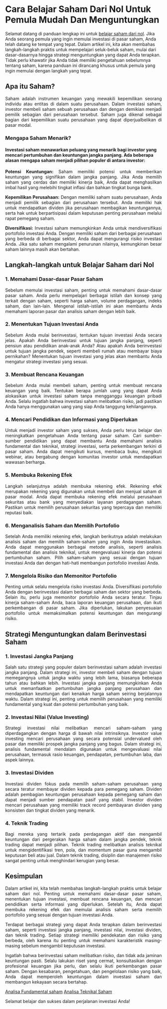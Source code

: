 # Cara Belajar Saham Dari Nol Untuk Pemula Mudah Dan Menguntungkan

Selamat datang di panduan lengkap ini untuk [belajar saham dari nol](https://www.belajarsaham.info/). Jika Anda seorang pemula yang ingin memulai investasi di pasar saham, Anda telah datang ke tempat yang tepat. Dalam artikel ini, kita akan membahas langkah-langkah praktis untuk mempelajari seluk-beluk saham, mulai dari dasar-dasarnya hingga strategi menguntungkan yang dapat Anda terapkan. Tidak perlu khawatir jika Anda tidak memiliki pengetahuan sebelumnya tentang saham, karena panduan ini dirancang khusus untuk pemula yang ingin memulai dengan langkah yang tepat.

<H2>Apa itu Saham?</H2>
<p align="justify">Saham adalah instrumen keuangan yang mewakili kepemilikan seorang individu atau entitas di dalam suatu perusahaan. Dalam investasi saham, investor membeli saham sebuah perusahaan dan dengan demikian menjadi pemilik sebagian dari perusahaan tersebut. Saham juga dikenal sebagai bagian dari kepemilikan suatu perusahaan yang dapat diperjualbelikan di pasar modal.</p>

<H3>Mengapa Saham Menarik?</H3>

<H4>Investasi saham menawarkan peluang yang menarik bagi investor yang mencari pertumbuhan dan keuntungan jangka panjang. Ada beberapa alasan mengapa saham menjadi pilihan populer di antara investor:</H4>

<p align="justify"><b>Potensi Keuntungan:</b> Saham memiliki potensi untuk memberikan keuntungan yang signifikan dalam jangka panjang. Jika Anda memilih saham yang cerdas dan memiliki kinerja baik, Anda dapat menghasilkan imbal hasil yang melebihi tingkat inflasi dan bahkan tingkat bunga bank.

<p align="justify"><b>Kepemilikan Perusahaan:</b> Dengan memiliki saham suatu perusahaan, Anda menjadi pemilik sebagian dari perusahaan tersebut. Anda memiliki hak untuk mendapatkan dividen jika perusahaan membagikan keuntungannya, serta hak untuk berpartisipasi dalam keputusan penting perusahaan melalui rapat pemegang saham.

<p align="justify"><b>Diversifikasi:</b> Investasi saham memungkinkan Anda untuk mendiversifikasi portofolio investasi Anda. Dengan memiliki saham dari berbagai perusahaan yang berbeda di berbagai sektor, Anda dapat mengurangi risiko investasi Anda. Jika satu saham mengalami penurunan nilainya, kemungkinan besar saham lainnya masih akan bertahan.

<H2>Langkah-langkah untuk Belajar Saham dari Nol</H2>

<H3>1. Memahami Dasar-dasar Pasar Saham</H3>
<p align="justify">Sebelum memulai investasi saham, penting untuk memahami dasar-dasar pasar saham. Anda perlu mempelajari berbagai istilah dan konsep yang terkait dengan saham, seperti harga saham, volume perdagangan, indeks saham, dan lain-lain. Mengenal istilah-istilah ini akan membantu Anda memahami laporan pasar dan analisis saham dengan lebih baik.</p>

<H3>2. Menentukan Tujuan Investasi Anda</H3>
<p align="justify">Sebelum Anda mulai berinvestasi, tentukan tujuan investasi Anda secara jelas. Apakah Anda berinvestasi untuk tujuan jangka panjang, seperti pensiun atau pendidikan anak-anak Anda? Atau apakah Anda berinvestasi untuk tujuan jangka pendek, seperti membeli rumah atau membayar biaya pernikahan? Menentukan tujuan investasi yang jelas akan membantu Anda mengatur strategi investasi yang sesuai.</p>

<H3>3. Membuat Rencana Keuangan</H3>
<p align="justify">Sebelum Anda mulai membeli saham, penting untuk membuat rencana keuangan yang baik. Tentukan berapa jumlah uang yang dapat Anda alokasikan untuk investasi saham tanpa mengganggu keuangan pribadi Anda. Selalu ingatlah bahwa investasi saham melibatkan risiko, jadi pastikan Anda hanya menggunakan uang yang siap Anda tanggung kehilangannya.</p>

<H3>4. Mencari Pendidikan dan Informasi yang Diperlukan</H3>
<p align="justify">Untuk menjadi investor saham yang sukses, Anda perlu terus belajar dan meningkatkan pengetahuan Anda tentang pasar saham. Cari sumber-sumber pendidikan yang dapat membantu Anda memahami analisis fundamental dan teknikal, strategi investasi, serta perkembangan terkini di pasar saham. Anda dapat mengikuti kursus, membaca buku, mengikuti webinar, atau bergabung dengan komunitas investor untuk mendapatkan wawasan berharga.</p>

<H3>5. Membuka Rekening Efek</H3>
<p align="justify">Langkah selanjutnya adalah membuka rekening efek. Rekening efek merupakan rekening yang digunakan untuk membeli dan menjual saham di pasar modal. Anda dapat membuka rekening efek melalui perusahaan sekuritas atau bank yang menyediakan layanan perdagangan saham. Pastikan untuk memilih perusahaan sekuritas yang tepercaya dan memiliki reputasi baik.</p>

<H3>6. Menganalisis Saham dan Memilih Portofolio</H3>
<p align="justify">Setelah Anda memiliki rekening efek, langkah berikutnya adalah melakukan analisis saham dan memilih saham-saham yang ingin Anda investasikan. Anda dapat menggunakan berbagai metode analisis, seperti analisis fundamental dan analisis teknikal, untuk mengevaluasi kinerja dan potensi pertumbuhan saham. Pilih saham-saham yang sesuai dengan tujuan investasi Anda dan dengan hati-hati membangun portofolio investasi Anda.</p>

<H3>7. Mengelola Risiko dan Memonitor Portofolio</H3>
<p align="justify">Penting untuk selalu mengelola risiko investasi Anda. Diversifikasi portofolio Anda dengan berinvestasi dalam berbagai saham dan sektor yang berbeda. Selain itu, perlu juga memonitor portofolio Anda secara teratur. Tinjau kinerja saham-saham Anda, baca laporan keuangan perusahaan, dan ikuti perkembangan di pasar saham. Jika diperlukan, lakukan penyesuaian portofolio untuk memaksimalkan potensi keuntungan dan mengurangi risiko.</p>

<H2>Strategi Menguntungkan dalam Berinvestasi Saham</H2>

<H3>1. Investasi Jangka Panjang</H3>
<p align="justify">Salah satu strategi yang populer dalam berinvestasi saham adalah investasi jangka panjang. Dalam strategi ini, investor membeli saham dengan tujuan memegangnya untuk jangka waktu yang lebih lama, biasanya beberapa tahun atau bahkan lebih. Investasi jangka panjang memungkinkan Anda untuk memanfaatkan pertumbuhan jangka panjang perusahaan dan mendapatkan keuntungan dari kenaikan harga saham seiring berjalannya waktu. Dalam strategi ini, penting untuk memilih perusahaan yang memiliki fundamental yang kuat dan potensi pertumbuhan yang baik.</p>

<H3>2. Investasi Nilai (Value Investing)</H3>
<p align="justify">Strategi investasi nilai melibatkan mencari saham-saham yang diperdagangkan dengan harga di bawah nilai intrinsiknya. Investor value investing mencari perusahaan yang secara potensial undervalued oleh pasar dan memiliki prospek jangka panjang yang bagus. Dalam strategi ini, analisis fundamental mendalam digunakan untuk mengevaluasi nilai perusahaan, termasuk rasio keuangan, pendapatan, pertumbuhan laba, dan aspek lainnya.</p>

<H3>3. Investasi Dividen</H3>
<p align="justify">Investasi dividen fokus pada memilih saham-saham perusahaan yang secara teratur membayar dividen kepada para pemegang saham. Dividen adalah pembagian keuntungan perusahaan kepada pemegang saham dan dapat menjadi sumber pendapatan pasif yang stabil. Investor dividen mencari perusahaan yang memiliki track record pembayaran dividen yang konsisten dan tingkat dividen yang menarik.</p>

<H3>4. Teknik Trading</H3>
<p align="justify">Bagi mereka yang tertarik pada perdagangan aktif dan mengambil keuntungan dari pergerakan harga saham dalam jangka pendek, teknik trading dapat menjadi pilihan. Teknik trading melibatkan analisis teknikal untuk mengidentifikasi tren, pola, dan momentum pasar guna mengambil keputusan beli atau jual. Dalam teknik trading, disiplin dan manajemen risiko sangat penting untuk menghindari kerugian yang besar.</p>

<H2>Kesimpulan</H2>

<p align="justify">Dalam artikel ini, kita telah membahas langkah-langkah praktis untuk belajar saham dari nol. Penting untuk memahami dasar-dasar pasar saham, menentukan tujuan investasi, membuat rencana keuangan, dan mencari pendidikan serta informasi yang diperlukan. Setelah itu, Anda dapat membuka rekening efek dan memulai analisis saham serta memilih portofolio yang sesuai dengan tujuan investasi Anda.</p>

<p align="justify">Terdapat berbagai strategi yang dapat Anda terapkan dalam berinvestasi saham, seperti investasi jangka panjang, investasi nilai, investasi dividen, dan teknik trading. Setiap strategi memiliki pendekatan dan risiko yang berbeda, oleh karena itu penting untuk memahami karakteristik masing-masing sebelum mengambil keputusan investasi.</p>

<p align="justify">Ingatlah bahwa berinvestasi saham melibatkan risiko, dan tidak ada jaminan keuntungan pasti. Selalu lakukan riset yang cermat, konsultasikan dengan profesional keuangan jika perlu, dan selalu ikuti perkembangan pasar saham. Dengan kesabaran, pengetahuan, dan pengelolaan risiko yang baik, Anda dapat memperoleh keuntungan dalam investasi saham dan membangun kekayaan secara bertahap.</p>

[Analisa Fundamental saham](https://www.belajarsaham.info/analisa-fundamental)
[Analisa Teknikal Saham](https://www.belajarsaham.info/analisa-teknikal)

Selamat belajar dan sukses dalam perjalanan investasi Anda!
